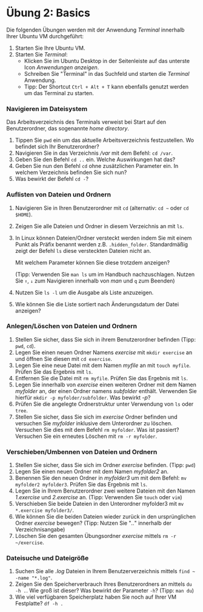# Übung 2: Basics

Die folgenden Übungen werden mit der Anwendung *Terminal* innerhalb Ihrer Ubuntu VM durchgeführt:

1. Starten Sie Ihre Ubuntu VM.
2. Starten Sie *Terminal*:
	* Klicken Sie im Ubuntu Desktop in der Seitenleiste auf das unterste Icon *Anwendungen anzeigen*.
	* Schreiben Sie "Terminal" in das Suchfeld und starten die *Terminal* Anwendung.
	* Tipp: Der Shortcut `Ctrl + Alt + T` kann ebenfalls genutzt werden um das Terminal zu starten.

### Navigieren im Dateisystem

Das Arbeitsverzeichnis des Terminals verweist bei Start auf den Benutzerordner, das sogenannte *home directory*.

1. Tippen Sie `pwd` ein um das aktuelle Arbeitsverzeichnis festzustellen. Wo befindet sich Ihr Benutzerordner?
2. Navigieren Sie in das Verzeichnis */var* mit dem Befehl:  `cd /var`.
3. Geben Sie den Befehl `cd ..` ein. Welche Auswirkungen hat das?
4. Geben Sie nun den Befehl `cd` ohne zusätzlichen Parameter ein. In welchem Verzeichnis befinden Sie sich nun?
5. Was bewirkt der Befehl `cd -`?

### Auflisten von Dateien und Ordnern

1. Navigieren Sie in Ihren Benutzerordner mit  `cd` (alternativ: `cd ~` oder `cd $HOME`).
2. Zeigen Sie alle Dateien und Ordner in diesem Verzeichnis an mit `ls`.
3. In Linux können Dateien/Ordner versteckt werden indem Sie mit einem Punkt als Präfix benannt werden z.B. `.hidden_folder`. Standardmäßig zeigt der Befehl `ls` diese versteckten Dateien nicht an. 
	
	Mit welchem Parameter können Sie diese trotzdem anzeigen? 
	
	(Tipp: Verwenden Sie `man ls` um im Handbuch nachzuschlagen. Nutzen Sie `↑`, `↓` zum Navigieren innerhalb von *man* und `q` zum Beenden)
4. Nutzen Sie `ls -l` um die Ausgabe als Liste anzuzeigen. 
5. Wie können Sie die Liste sortiert nach Änderungsdatum der Datei anzeigen?

### Anlegen/Löschen von Dateien und Ordnern

1. Stellen Sie sicher, dass Sie sich in ihrem Benutzerordner befinden (Tipp: `pwd`, `cd`).
2. Legen Sie einen neuen Ordner Namens *exercise* mit `mkdir exercise` an und öffnen Sie diesen mit `cd exercise`.
3. Legen Sie eine neue Datei mit dem Namen *myfile* an mit `touch myfile`. Prüfen Sie das Ergebnis mit `ls`.
4. Entfernen Sie die Datei mit `rm myfile`. Prüfen Sie das Ergebnis mit `ls`.
5. Legen Sie innerhalb von *exercise* einen weiteren Ordner mit dem Namen *myfolder* an, der einen Ordner namens *subfolder* enthält. Verwenden Sie hierfür `mkdir -p myfolder/subfolder`. Was bewirkt *-p*?
6. Prüfen Sie die angelegte Ordnerstruktur unter Verwendung von `ls` oder `tree`.
7. Stellen Sie sicher, dass Sie sich im *exercise* Ordner befinden und versuchen Sie *myfolder* inklusive dem Unterordner zu löschen. Versuchen Sie dies mit dem Befehl `rm myfolder`. Was ist passiert? Versuchen Sie ein erneutes Löschen mit `rm -r myfolder`.

### Verschieben/Umbennen von Dateien und Ordnern

1. Stellen Sie sicher, dass Sie sich im Ordner *exercise* befinden. (Tipp: `pwd`)
2. Legen Sie einen neuen Ordner mit dem Namen *myfolder2* an.
3. Benennen Sie den neuen Ordner in *myfolder3* um mit dem Befehl: `mv myfolder2 myfolder3`. Prüfen Sie das Ergebnis mit `ls`.
4. Legen Sie in Ihrem Benutzerordner zwei weitere Dateien mit den Namen *1.exercise* und *2.exercise* an. (Tipp: Verwenden Sie `touch` oder `vim`)
5. Verschieben Sie beide Dateien in den Unterordner myfolder3 mit `mv *.exercise myfolder3/`.
6. Wie können Sie die beiden Dateien wieder zurück in den ursprünglichen Ordner *exercise* bewegen? (Tipp: Nutzen Sie "*..*" innerhalb der Verzeichnisangabe)
7. Löschen Sie den gesamten Übungsordner *exercise* mittels `rm -r ~/exercise`.

### Dateisuche und Dateigröße
1. Suchen Sie alle *.log* Dateien in Ihrem Benutzerverzeichnis mittels `find ~ -name "*.log"`.
2. Zeigen Sie den Speicherverbrauch Ihres Benutzerordners an mittels `du -h .`. Wie groß ist dieser? Was bewirkt der Parameter `-h`? (Tipp: `man du`)
3. Wie viel verfügbaren Speicherplatz haben Sie noch auf Ihrer VM Festplatte? `df -h .`
